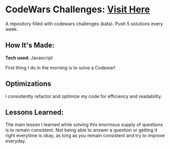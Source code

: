 # CodeWars Challenges: <a target="_blank" href="https://www.codewars.com/users/Bishama" >Visit Here</a> 

A repository filled with codewars challenges (kata). Push 5 solutions every week.

## How It's Made:

**Tech used:** Javascript

First thing I do in the morning is to solve a Codewar! 

## Optimizations

I consistently refactor and optimize my code for efficiency and readability. 

## Lessons Learned:

The main lesson I learned while solving this enormous supply of questions is to remain consistent. Not being able to answer a question or getting it right everytime is okay, as long as you remain consistent and try to improve everyday.
